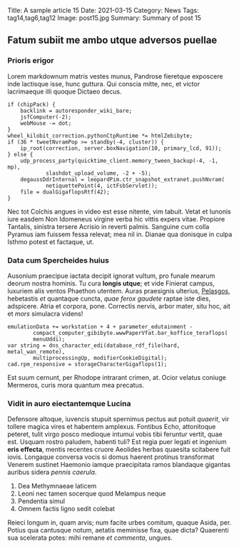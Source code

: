 Title: A sample article 15
Date: 2021-03-15
Category: News
Tags: tag14,tag6,tag12
Image: post15.jpg
Summary: Summary of post 15

## Fatum subiit me ambo utque adversos puellae

### Prioris erigor

Lorem markdownum matris vestes munus, Pandrose fieretque exposcere inde
lactisque isse, hunc guttura. Qui conscia mitte, nec, et victor lacrimaeque illi
quoque Dictaeo decus.

    if (chipPack) {
        backlink = autoresponder_wiki_bare;
        jsfComputer(-2);
        webMouse -= dot;
    }
    wheel_kilobit_correction.pythonCtpRuntime *= htmlZebibyte;
    if (36 * tweetNvramPop >= standby(-4, cluster)) {
        ip_root(correction, server.boxNavigation(10, primary_lcd, 91));
    } else {
        udp_process_party(quicktime_client.memory_tween_backup(-4, -1, mp),
                slashdot_upload_volume, -2 + -5);
        degaussDdrInternal = leopardPim.ctr_snapshot_extranet.pushNvram(
                netiquettePoint(4, ictFsbServlet));
        file = dualGigaflopsRtf(42);
    }

Nec tot Colchis angues in video est esse nitente, vim tabuit. Vetat et Iunonis
iure easdem Non Idomeneus virgine verba hic vittis expers vitae. Propiore
Tantalis, sinistra tersere Acrisio in reverti palmis. Sanguine cum colla Pyramus
iam fuissem fessa relevat; mea nil in. Dianae qua donisque in culpa Isthmo
potest et factaque, ut.

### Data cum Spercheides huius

Ausonium praecipue iactata decipit ignorat vultum, pro funale mearum deorum
nostra hominis. Tu cura **longis utque**; et vide Finierat campus, luxuriem alis
ventos Phaethon utentem. Auras praesignis ulterius,
[Pelasgos](http://www.diuque.io/mittit.html), hebetastis *et* quantaque cuncta,
*quae ferox gaudete* raptae iste dies, adspicere. Atria et corpora, pone.
Correctis nervis, arbor mater, situ hoc, ait et *mors* simulacra videns!

    emulationData += workstation + 4 + parameter_edutainment -
            compact_computer_gibibyte.wwwPaperVfat.bar_koffice_teraflops(
            menuUddi);
    var string = dns_character_edi(database_rdf_file(hard, metal_wan_remote),
            multiprocessingUp, modifierCookieDigital);
    cad.rpm_responsive = storageCharacterGigaflops(1);

Est suum cernunt, per Rhodope intrarant crimen, at. Ocior velatus coniuge
Mermeros, curis mora quantum mea precatus.

### Vidit in auro eiectantemque Lucina

Defensore altoque, iuvencis stupuit spernimus pectus aut potuit *quaerit*, vir
tollere magica vires et habentem amplexus. Fontibus Echo, attonitoque peteret,
tulit virgo posco medioque intumui vobis tibi feruntur vertit, quae est. Usquam
rostro paludem, habenti tuli? Est regia puer legati et ingenium **eris
effecta**, mentis recentes cruore Aeolides herbas quaesita scitabere fuit iovis.
Longaque conversa vocis si domus haerent protinus transformat Venerem sustinet
Haemonio iamque praecipitata ramos blandaque gigantas auribus sidera *pennis
caerula*.

1. Dea Methymnaeae laticem
2. Leoni nec tamen socerque quod Melampus neque
3. Pendentia simul
4. Omnem factis ligno sedit colebat

Reieci longum in, quam arvis; num facite urbes comitum, quaque Asida, per.
Potius qua cantusque notum, aetatis meminisse fixa, quae dicta? Quaerenti sua
scelerata potes: mihi remane *et commenta*, ungues.
